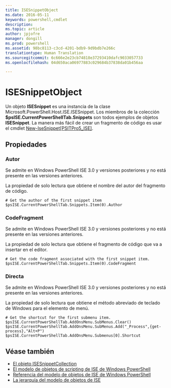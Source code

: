 ```yaml
---
title: ISESnippetObject
ms.date: 2016-05-11
keywords: powershell,cmdlet
description: 
ms.topic: article
author: jpjofre
manager: dongill
ms.prod: powershell
ms.assetid: 98bc8113-c3cd-4201-bdb9-9d9bdb7e266c
translationtype: Human Translation
ms.sourcegitcommit: 6c666e2e23cb74818e37293410dafc9033057733
ms.openlocfilehash: 04d650aca06977883c029684b37838da01b456aa

---
```


# ISESnippetObject
  Un objeto **ISESnippet** es una instancia de la clase Microsoft.PowerShell.Host.ISE.ISESnippet. Los miembros de la colección **$psISE.CurrentPowerShellTab.Snippets** son todos ejemplos de objetos **ISESnippet**. La manera más fácil de crear un fragmento de código es usar el cmdlet [New-IseSnippet&#91;PSITPro5_ISE&#93;](https://technet.microsoft.com/en-us/library/0a6339a3-2683-4a8e-8929-90ad9a95c3e0).

## Propiedades

###  <a name="DisplayName"></a> Autor
  Se admite en Windows PowerShell ISE 3.0 y versiones posteriores y no está presente en las versiones anteriores. 

 La propiedad de solo lectura que obtiene el nombre del autor del fragmento de código.

```
# Get the author of the first snippet item
$psISE.CurrentPowerShellTab.Snippets.Item(0).Author

```

###  <a name="Action"></a> CodeFragment
  Se admite en Windows PowerShell ISE 3.0 y versiones posteriores y no está presente en las versiones anteriores. 

 La propiedad de solo lectura que obtiene el fragmento de código que va a insertar en el editor.

```
# Get the code fragment associated with the first snippet item.
$psISE.CurrentPowerShellTab.Snippets.Item(0).CodeFragment

```

###  <a name="Shortcut"></a> Directa
  Se admite en Windows PowerShell ISE 3.0 y versiones posteriores y no está presente en las versiones anteriores. 

 La propiedad de solo lectura que obtiene el método abreviado de teclado de Windows para el elemento de menú.

```
# Get the shortcut for the first submenu item.
$psISE.CurrentPowerShellTab.AddOnsMenu.SubMenus.Clear()
$psISE.CurrentPowerShellTab.AddOnsMenu.SubMenus.Add("_Process",{get-process},"Alt+P")
$psISE.CurrentPowerShellTab.AddOnsMenu.Submenus[0].Shortcut
```

## Véase también
- [El objeto ISESnippetCollection](The-ISESnippetCollection-Object.md) 
- [El modelo de objetos de scripting de ISE de Windows PowerShell](The-Windows-PowerShell-ISE-Scripting-Object-Model.md) 
- [Referencia del modelo de objetos de ISE de Windows PowerShell](Windows-PowerShell-ISE-Object-Model-Reference.md) 
- [La jerarquía del modelo de objetos de ISE](The-ISE-Object-Model-Hierarchy.md)

  



<!--HONumber=Oct16_HO3-->


